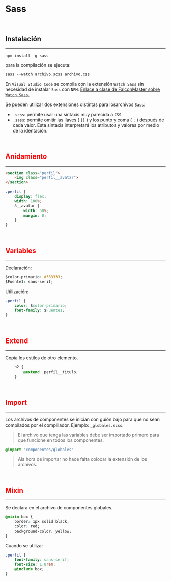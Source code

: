 # Sass

<br>

## Instalación

---

```terminal
npm install -g sass
```

para la compilación se ejecuta:

```terminal
sass --watch archivo.scss archivo.css
```

En `Visual Studio Code` se compila con la extensión `Watch Sass` sin necesidad de instalar `Sass` con `NPM`. [Enlace a clase de FalconMaster sobre `Watch Sass`.](https://www.youtube.com/watch?v=A1tyKkkziTc)

Se pueden utilizar dos extensiones distintas para losarchivos `Sass`:

+ `.scss`:  permite usar una sintaxis muy parecida a `CSS`.
+ `.sass`: permite omitir las llaves ( `{}` ) y los punto y coma ( `;` ) después de cada valor. Esta sintaxis interpretará los atributos y valores por medio de la identación.

<br>

## <span style="color: red"> Anidamiento

---

```html
<section class="perfil">
    <img class="perfil__avatar">
</section>
```

```css
.perfil {
    display: flex;
    width: 100%;
    &__avatar {
        width: 50%;
        margin: 0;
    }
}
```

<br>

## <span style="color: red"> Variables

---

Declaración:

```css
$color-primario: #333333;
$Fuente1: sans-serif;
```

Utilización:

```css
.perfil {
    color: $color-primario;
    font-family: $Fuente1;
}
```

<br>

## <span style="color: red"> Extend

---

Copia los estilos de otro elemento.

```css
    h2 {
        @extend .perfil__titulo;
    }
```

<br>

## <span style="color: red"> Import

---

Los archivos de componentes se inician con guión bajo para que no sean compilados por el complilador. Ejemplo: `_globales.scss`.

>El archivo que tenga las variables debe ser importado primero para que funcione en todos los componentes.

```css
@import "componentes/globales"
```

> Ala hora de importar no hace falta colocar la extensión de los archivos.

<br>

## <span style="color: red"> Mixin

---

Se declara en el archivo de componentes globales.

```css
@mixin box {
    border: 1px solid black;
    color: red;
    background-color: yellow;
}
```

Cuando se utiliza:

```css
.perfil {
    font-family: sans-serif;
    font-size: 1.8rem;
    @include box;
}
```
